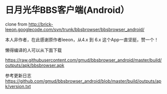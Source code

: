 # 日月光华BBS客户端(Android）

clone from http://brick-leeon.googlecode.com/svn/trunk/bbsbrowser/bbsbrowser_android/

本人非作者，在此感谢原作者leeon，从4.x 到 6.x 这个App一直坚挺，赞一个！

懒得编译的人可以从下面下载

https://raw.githubusercontent.com/gmud/bbsbrowser_android/master/build/outputs/apk/bbsbrowser.apk

参考更新日志
https://github.com/gmud/bbsbrowser_android/blob/master/build/outputs/apk/version.txt
